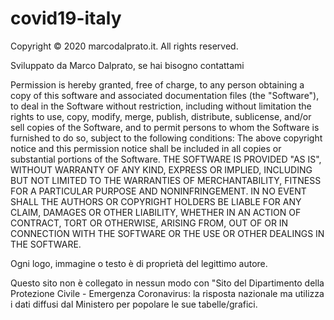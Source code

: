 # covid19-italy
 
Copyright © 2020 marcodalprato.it. 
All rights reserved. 

Sviluppato da Marco Dalprato, se hai bisogno contattami 

Permission is hereby granted, free of charge, to any person obtaining a copy of this software and associated documentation files (the "Software"), to deal in the Software without restriction, including without limitation the rights to use, copy, modify, merge, publish, distribute, sublicense, and/or sell copies of the Software, and to permit persons to whom the Software is furnished to do so, subject to the following conditions: The above copyright notice and this permission notice shall be included in all copies or substantial portions of the Software. THE SOFTWARE IS PROVIDED "AS IS", WITHOUT WARRANTY OF ANY KIND, EXPRESS OR IMPLIED, INCLUDING BUT NOT LIMITED TO THE WARRANTIES OF MERCHANTABILITY, FITNESS FOR A PARTICULAR PURPOSE AND NONINFRINGEMENT. IN NO EVENT SHALL THE AUTHORS OR COPYRIGHT HOLDERS BE LIABLE FOR ANY CLAIM, DAMAGES OR OTHER LIABILITY, WHETHER IN AN ACTION OF CONTRACT, TORT OR OTHERWISE, ARISING FROM, OUT OF OR IN CONNECTION WITH THE SOFTWARE OR THE USE OR OTHER DEALINGS IN THE SOFTWARE.

Ogni logo, immagine o testo è di proprietà del legittimo autore. 

Questo sito non è collegato in nessun modo con "Sito del Dipartimento della Protezione Civile - Emergenza Coronavirus: la risposta nazionale 
ma utilizza i dati diffusi dal Ministero per popolare le sue tabelle/grafici.
